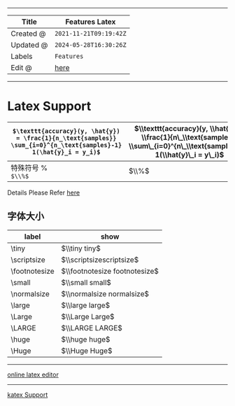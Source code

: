 -----

| Title     | Features Latex                                      |
| --------- | --------------------------------------------------- |
| Created @ | `2021-11-21T09:19:42Z`                              |
| Updated @ | `2024-05-28T16:30:26Z`                              |
| Labels    | `Features`                                          |
| Edit @    | [here](https://github.com/junxnone/twiki/issues/18) |

-----

# Latex Support

| `$\texttt{accuracy}(y, \hat{y}) = \frac{1}{n_\text{samples}} \sum_{i=0}^{n_\text{samples}-1} 1(\hat{y}_i = y_i)$` | $\\texttt{accuracy}(y, \\hat{y}) = \\frac{1}{n\_\\text{samples}} \\sum\_{i=0}^{n\_\\text{samples}-1} 1(\\hat{y}\_i = y\_i)$ |
| ----------------------------------------------------------------------------------------------------------------- | --------------------------------------------------------------------------------------------------------------------------- |
| 特殊符号 % <br> `$\\%$`                                                                                               | $\\%$                                                                                                                       |

Details Please Refer
[here](https://junxnone.github.io/docsify-katex/docs/#/supported)

## 字体大小

| label          | show                          |
| -------------- | ----------------------------- |
| \\tiny         | $\\tiny tiny$                 |
| \\scriptsize   | $\\scriptsizescriptsize$      |
| \\footnotesize | $\\footnotesize footnotesize$ |
| \\small        | $\\small small$               |
| \\normalsize   | $\\normalsize normalsize$     |
| \\large        | $\\large large$               |
| \\Large        | $\\Large Large$               |
| \\LARGE        | $\\LARGE LARGE$               |
| \\huge         | $\\huge huge$                 |
| \\Huge         | $\\Huge Huge$                 |

-----

[online latex
editor](https://junxnone.github.io/m/ ":include :type=iframe width=100% height=600px")

-----

[katex
Support](https://junxnone.github.io/docsify-katex/docs/#/supported ":include :type=iframe width=100% height=1200px")
